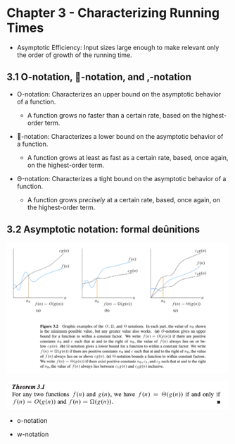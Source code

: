 # Chapter 3 - Characterizing Running Times

- Asymptotic Efficiency: Input sizes large enough to make relevant only the order of growth of the running time.

## 3.1 O-notation, -notation, and ‚-notation

- O-notation: Characterizes an upper bound on the asymptotic behavior of a function.
    - A function grows no faster than a certain rate, based on the highest-order term.

- -notation: Characterizes a lower bound on the asymptotic behavior of a function.
    -  A function grows at least as fast as a certain rate, based, once again, on the highest-order term.

- Θ-notation: Characterizes a tight bound on the asymptotic behavior of a function.
    - A function grows *precisely* at a certain rate, based, once again, on the highest-order term.


## 3.2 Asymptotic notation: formal deûnitions

![alt text](image.png)

![alt text](image-1.png)

- o-notation

- w-notation